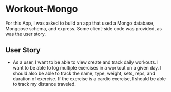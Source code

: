 # Workout-Mongo

For this App, I was asked to build an app that used a Mongo database, Mongoose schema, and express. Some client-side code was provided, as was the user story. 

## User Story

* As a user, I want to be able to view create and track daily workouts. I want to be able to log multiple exercises in a workout on a given day. I should also be able to track the name, type, weight, sets, reps, and duration of exercise. If the exercise is a cardio exercise, I should be able to track my distance traveled.